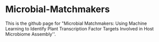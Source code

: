 # Microbial-Matchmakers
This is the github page for "Microbial Matchmakers: Using Machine Learning to Identify Plant Transcription Factor Targets Involved in Host Microbiome Assembly''.
